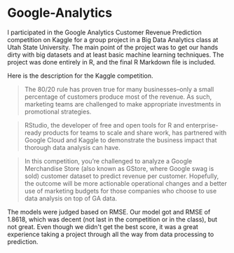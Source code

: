 # Google-Analytics

I participated in the Google Analytics Customer Revenue Prediction competition on Kaggle for a group project in a Big Data Analytics class at Utah State University. The main point of the project was to get our hands dirty with big datasets and at least basic machine learning techniques. The project was done entirely in R, and the final R Markdown file is included.

Here is the description for the Kaggle competition.

>The 80/20 rule has proven true for many businesses–only a small percentage of customers produce most of the revenue. As such, marketing teams are challenged to make appropriate investments in promotional strategies.

>RStudio, the developer of free and open tools for R and enterprise-ready products for teams to scale and share work, has partnered with Google Cloud and Kaggle to demonstrate the business impact that thorough data analysis can have.

>In this competition, you’re challenged to analyze a Google Merchandise Store (also known as GStore, where Google swag is sold) customer dataset to predict revenue per customer. Hopefully, the outcome will be more actionable operational changes and a better use of marketing budgets for those companies who choose to use data analysis on top of GA data.

The models were judged based on RMSE. Our model got and RMSE of 1.8618, which was decent (not last in the competition or in the class), but not great. Even though we didn't get the best score, it was a great experience taking a project through all the way from data processing to prediction.
